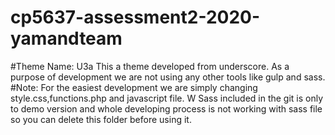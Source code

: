 # cp5637-assessment2-2020-yamandteam
#Theme Name: U3a
This a theme developed from underscore. As a purpose of development 
we are not using any other tools like gulp and sass.
#Note:
For the easiest development we are simply changing style.css,functions.php and javascript file. W
Sass included in the git is only to demo version and whole developing process is not working with sass file so you can delete this folder before using it.
